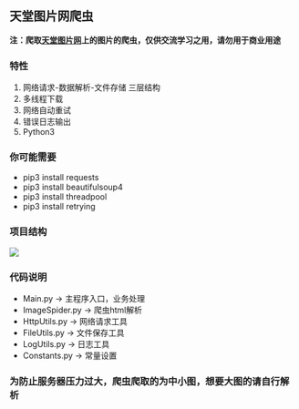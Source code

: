 ## 天堂图片网爬虫

**注：爬取[天堂图片网](http://www.ivsky.com)上的图片的爬虫，仅供交流学习之用，请勿用于商业用途**

### 特性
1. 网络请求-数据解析-文件存储 三层结构
2. 多线程下载
3. 网络自动重试
4. 错误日志输出
5. Python3

### 你可能需要
- pip3 install requests
- pip3 install beautifulsoup4
- pip3 install threadpool
- pip3 install retrying

### 项目结构
![](http://i.imgur.com/ZtBXF6v.png)

### 代码说明
- Main.py -> 主程序入口，业务处理
- ImageSpider.py -> 爬虫html解析
- HttpUtils.py -> 网络请求工具
- FileUtils.py -> 文件保存工具
- LogUtils.py -> 日志工具
- Constants.py -> 常量设置

### 为防止服务器压力过大，爬虫爬取的为中小图，想要大图的请自行解析


